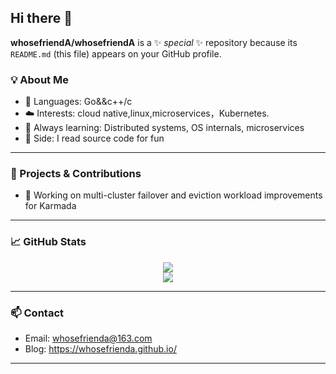 ## Hi there 👋


**whosefriendA/whosefriendA** is a ✨ _special_ ✨ repository because its `README.md` (this file) appears on your GitHub profile.

### 💡 About Me

- 🔧 Languages: Go&&c++/c
- ☁️ Interests: cloud native,linux,microservices，Kubernetes.
- 🧠 Always learning: Distributed systems, OS internals, microservices
- 📖 Side: I read source code for fun

---

### 🚀 Projects & Contributions

- 🧭 Working on multi-cluster failover and eviction workload improvements for Karmada
---

### 📈 GitHub Stats

<p align="center">
  <img src="https://github-readme-stats.vercel.app/api?username=your-github-username&show_icons=true&theme=tokyonight" />
  <br/>
  <img src="https://github-readme-stats.vercel.app/api/top-langs/?username=your-github-username&layout=compact&theme=tokyonight" />
</p>

---

### 📫 Contact

- Email: whosefrienda@163.com
- Blog: https://whosefrienda.github.io/

---

